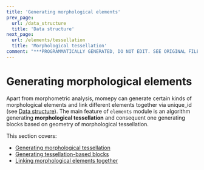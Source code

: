 ```yaml
---
title: 'Generating morphological elements'
prev_page:
  url: /data_structure
  title: 'Data structure'
next_page:
  url: /elements/tessellation
  title: 'Morphological tessellation'
comment: "***PROGRAMMATICALLY GENERATED, DO NOT EDIT. SEE ORIGINAL FILES IN /content***"
---
```

# Generating morphological elements

Apart from morphometric analysis, momepy can generate certain kinds of morphological elements and link different elements together via unique_id (see [Data structure](../data_structure#links-between-elements)). The main feature of `elements` module is an algorithm generating **morphological tessellation** and consequent one generating blocks based on geometry of morphological tessellation.

This section covers:
* [Generating morphological tessellation](tessellation)
* [Generating tessellation-based blocks](blocks)
* [Linking morphological elements together](links)
